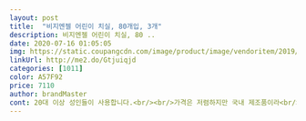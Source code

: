 ```yaml
---
layout: post 
title:  "비지엔젤 어린이 치실, 80개입, 3개" 
description: 비지엔젤 어린이 치실, 80 ..
date: 2020-07-16 01:05:05 
img: https://static.coupangcdn.com/image/product/image/vendoritem/2019/05/31/4417957314/c3dbc1ee-cd4f-46a0-a539-5a6e323fa51d.jpg 
linkUrl: http://me2.do/Gtjuiqjd 
categories: [1011] 
color: A57F92 
price: 7110 
author: brandMaster 
cont: 20대 이상 성인들이 사용합니다.<br/><br/>가격은 저렴하지만 국내 제조품이라<br/>가격이 젤저렴하고요<br/>갖게 되는거 같아요<br/>것도 양쪽아래 위까지 총 5개 <br/>그건아닌것같아 일단 오고<br/>그래도 제가 꼼꼼히 다파내줍니다<br/>그래서 손톱 파일로 밀어버리고 썼거든요<br/>날카로운부분때문에 손톱 파일로 매번 갈거나 몽땅 갈아놓고 써야되서.<br/>.<br/><br/>너무 충격받았었어요,,<br/>단조로운 하얀색보다는 알록달록 하니 아이들 눈에<br/>더 들어오는거 같구요 손잡이가 귀여워서 더 호기심을<br/>데리고가니 첫째는 아래 양쪽으로 그냥 긁어내고 레진떼웠고요(기특하면서 짠하게도 안울고 꾹참아냈음 내딸ㅠ)<br/>둘째는 아동치과서 들었던, 이사이 간격 벌리게 갈아내는거 말했더니 절대하지마라고 이만좁아지고 안된대요<br/>둘째는 이가 촘촘히나서 앞니 충치살짝있다고 전체 이사이 다갈아서 틈줘버리자고 음식물이 낄수없게<br/> 
---
```

 